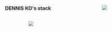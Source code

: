 <!-- <div align="center">
  <div align="right">
  <!--<img align="right" display="block" src="https://github-readme-stats.vercel.app/api?username=dennis0324&theme=slateorange&hide_rank=true&line_height=24"/>-->
  <!--<img align="right" src="https://github-readme-stats.vercel.app/api/top-langs/?username=dennis0324&theme=slateorange&hide=Procfile&layout=compact&langs_count=6"/>-->
  
<!--   </div>
  <img align="right" src="https://github.com/dennis0324/dennis0324/blob/main/src/banner_dark.png#gh-dark-mode-only"/>
  <img align="right" src="https://github.com/dennis0324/dennis0324/blob/main/src/banner_light_%EB%8C%80%EC%A7%80%20.png#gh-light-mode-only"/>
  </div>
  <div align="center">

  <a href="https://solved.ac/dennis0324"><img src="http://mazassumnida.wtf/api/mini/generate_badge?boj=dennis0324"/></a> -->
 
<!-- </div> -->

<div align="center">
  <img align="right" src="https://github-readme-stats.vercel.app/api/top-langs/?username=dennis0324&theme=dark&hide_border=true&hide=Procfile&layout=compact&langs_count=8"/>
  
  
  ### DENNIS KO's stack
  <br>
  <a href="https://solved.ac/dennis0324"><img src="http://mazassumnida.wtf/api/mini/generate_badge?boj=dennis0324"/></a>
</div>


<!-- <a><img height=25 src="https://img.shields.io/badge/JavaScript-F7DF1E?style=flat-square&logo=JavaScript&logoColor=ffffff"/></a> -->


  
<!-- <img align="right" display="block" src="https://github-readme-stats.vercel.app/api?username=dennis0324&theme=slateorange&hide_rank=true&line_height=24"/> -->
